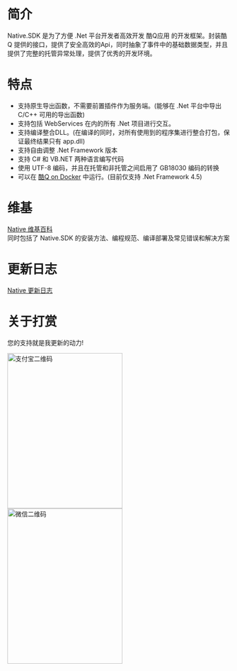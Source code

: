 # 简介

Native.SDK  是为了方便 .Net 平台开发者高效开发 酷Q应用 的开发框架。封装酷Q 提供的接口，提供了安全高效的Api，同时抽象了事件中的基础数据类型，并且提供了完整的托管异常处理，提供了优秀的开发环境。

# 特点

* 支持原生导出函数，不需要前置插件作为服务端。(能够在 .Net 平台中导出 C/C++ 可用的导出函数)
* 支持包括 WebServices 在内的所有 .Net 项目进行交互。
* 支持编译整合DLL。(在编译的同时，对所有使用到的程序集进行整合打包，保证最终结果只有 app.dll)
* 支持自由调整 .Net Framework 版本
* 支持 C# 和 VB.NET 两种语言编写代码
* 使用 UTF-8 编码，并且在托管和非托管之间启用了 GB18030 编码的转换
* 可以在 <a href="https://cqp.cc/t/42164">酷Q on Docker</a> 中运行。(目前仅支持 .Net Framework 4.5)

# 维基

<a href="https://github.com/Jie2GG/Native.Framework/wiki">Native 维基百科</a><br/>
同时包括了 Native.SDK 的安装方法、编程规范、编译部署及常见错误和解决方案

# 更新日志

[Native 更新日志](README.md)

# 关于打赏

您的支持就是我更新的动力!

<img src="https://jie2gg.github.io/Image/AliPlay.png" alt="支付宝二维码" width="260" height="350"><img src="https://jie2gg.github.io/Image/WeChat.png" alt="微信二维码" width="260" height="350">
